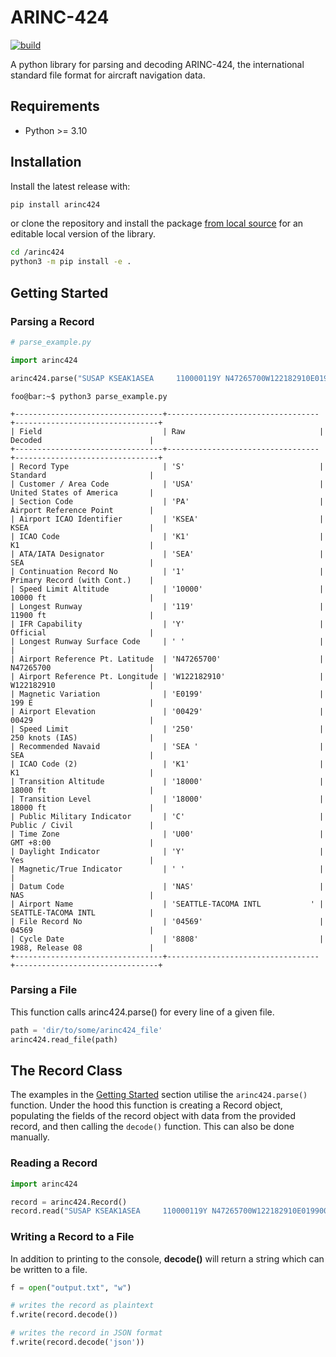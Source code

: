 # ARINC-424

[![build](https://github.com/jack-laverty/arinc424/actions/workflows/build.yml/badge.svg)](https://github.com/jack-laverty/arinc424/actions/workflows/build.yml)


A python library for parsing and decoding ARINC-424, the international standard file format for aircraft navigation data.

## Requirements
* Python >= 3.10

## Installation

Install the latest release with:
```bash
pip install arinc424
```

or clone the repository and install the package [from local source](https://packaging.python.org/en/latest/tutorials/installing-packages/#installing-from-a-local-src-tree)
for an editable local version of the library.
```bash
cd /arinc424
python3 -m pip install -e .
```

## Getting Started

### Parsing a Record

```Python
# parse_example.py

import arinc424

arinc424.parse("SUSAP KSEAK1ASEA     110000119Y N47265700W122182910E019900429250SEA K11800018000CU00Y NAS    SEATTLE-TACOMA INTL           045698808")
```

```console
foo@bar:~$ python3 parse_example.py

+---------------------------------+----------------------------------+--------------------------------+
| Field                           | Raw                              | Decoded                        |
+---------------------------------+----------------------------------+--------------------------------+
| Record Type                     | 'S'                              | Standard                       |
| Customer / Area Code            | 'USA'                            | United States of America       |
| Section Code                    | 'PA'                             | Airport Reference Point        |
| Airport ICAO Identifier         | 'KSEA'                           | KSEA                           |
| ICAO Code                       | 'K1'                             | K1                             |
| ATA/IATA Designator             | 'SEA'                            | SEA                            |
| Continuation Record No          | '1'                              | Primary Record (with Cont.)    |
| Speed Limit Altitude            | '10000'                          | 10000 ft                       |
| Longest Runway                  | '119'                            | 11900 ft                       |
| IFR Capability                  | 'Y'                              | Official                       |
| Longest Runway Surface Code     | ' '                              |                                |
| Airport Reference Pt. Latitude  | 'N47265700'                      | N47265700                      |
| Airport Reference Pt. Longitude | 'W122182910'                     | W122182910                     |
| Magnetic Variation              | 'E0199'                          | 199 E                          |
| Airport Elevation               | '00429'                          | 00429                          |
| Speed Limit                     | '250'                            | 250 knots (IAS)                |
| Recommended Navaid              | 'SEA '                           | SEA                            |
| ICAO Code (2)                   | 'K1'                             | K1                             |
| Transition Altitude             | '18000'                          | 18000 ft                       |
| Transition Level                | '18000'                          | 18000 ft                       |
| Public Military Indicator       | 'C'                              | Public / Civil                 |
| Time Zone                       | 'U00'                            | GMT +8:00                      |
| Daylight Indicator              | 'Y'                              | Yes                            |
| Magnetic/True Indicator         | ' '                              |                                |
| Datum Code                      | 'NAS'                            | NAS                            |
| Airport Name                    | 'SEATTLE-TACOMA INTL           ' | SEATTLE-TACOMA INTL            |
| File Record No                  | '04569'                          | 04569                          |
| Cycle Date                      | '8808'                           | 1988, Release 08               |
+---------------------------------+----------------------------------+--------------------------------+
```

### Parsing a File

This function calls arinc424.parse() for every line of a given file.

```Python
path = 'dir/to/some/arinc424_file'
arinc424.read_file(path)
```

## The Record Class

The examples in the [Getting Started](#getting-started) section utilise the ```arinc424.parse()``` function. Under the hood this function is creating a Record object, populating the fields of the record object with data from the provided record, and then calling the ```decode()``` function. This can also be done manually.

### Reading a Record

```Python
import arinc424

record = arinc424.Record()
record.read("SUSAP KSEAK1ASEA     110000119Y N47265700W122182910E019900429250SEA K11800018000CU00Y NAS    SEATTLE-TACOMA INTL           045698808")
```

### Writing a Record to a File

In addition to printing to the console, **decode()** will return a string which can be written to a file.

```Python
f = open("output.txt", "w")

# writes the record as plaintext
f.write(record.decode())

# writes the record in JSON format
f.write(record.decode('json'))

```
